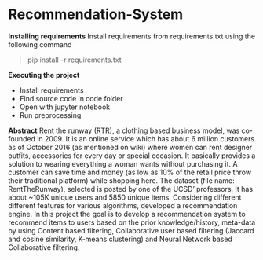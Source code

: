 # Recommendation-System

**Installing requirements** 
Install requirements from requirements.txt using the following command

> pip install -r requirements.txt

**Executing the project**

 - Install requirements
 - Find source code in code folder
 - Open with jupyter notebook
 - Run preprocessing 

**Abstract** 
Rent the runway (RTR), a clothing based business model, was co-founded in 2009. It is an online service which has about 6 million customers as of October 2016 (as mentioned on wiki) where women can rent designer outfits, accessories  for every day or special occasion. It basically provides a solution to wearing everything a woman wants without purchasing it. A customer can save time and money (as low as 10% of the retail price throw their traditional platform) while shopping here. The dataset (file name: RentTheRunway), selected is posted by one of the UCSD’ professors. It has about ~105K unique users and 5850 unique items. Considering different different features for various algorithms, developed a recommendation engine.
In this project the goal is to develop a recommendation system to recommend items to users based on the prior knowledge/history, meta-data by using Content based filtering, Collaborative user based filtering (Jaccard and cosine similarity, K-means clustering) and Neural Network based Collaborative filtering. 
